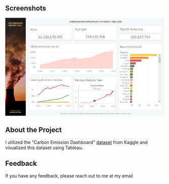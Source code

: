 ## Screenshots

![App Screenshot](https://github.com/hammad-ali-shah/Visualisation/blob/main/Tableau/Carbon%20Emission%20Dashboard/Carbon%20Emission%20Data%20Visualization.PNG?raw=true)


## About the Project

I utilized the "Carbon Emission Dashboard" [dataset](https://www.kaggle.com/datasets/ankanhore545/carbon-dioxide-emissions-of-the-world) from Kaggle and visualized this dataset using Tableau.


## Feedback

If you have any feedback, please reach out to me at my email
